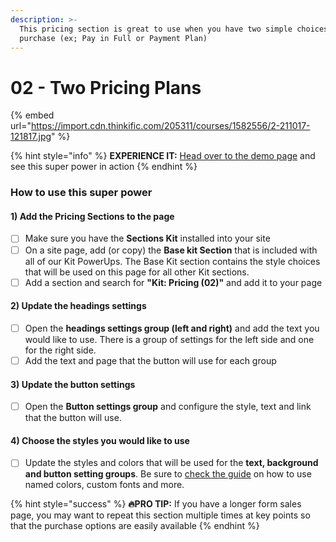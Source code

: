 ```yaml
---
description: >-
  This pricing section is great to use when you have two simple choices for
  purchase (ex; Pay in Full or Payment Plan)
---
```


# 02 - Two Pricing Plans

{% embed url="https://import.cdn.thinkific.com/205311/courses/1582556/2-211017-121817.jpg" %}

{% hint style="info" %}
**EXPERIENCE IT:** [Head over to the demo page](https://powerupkit.thinkific.com/pages/pricing) and see this super power in action
{% endhint %}

### How to use this super power

#### 1) Add the Pricing Sections to the page

* [ ] Make sure you have the **Sections Kit** installed into your site
* [ ] On a site page, add (or copy) the **Base kit Section** that is included with all of our Kit PowerUps. The Base Kit section contains the style choices that will be used on this page for all other Kit sections.&#x20;
* [ ] Add a section and search for **"Kit: Pricing (02)"** and add it to your page

#### 2) Update the headings settings

* [ ] Open the **headings settings group (left and right)** and add the text you would like to use. There is a group of settings for the left side and one for the right side.
* [ ] Add the text and page that the button will use for each group

#### 3) Update the button settings

* [ ] Open the **Button settings group** and configure the style, text and link that the button will use.

#### 4) Choose the styles you would like to use

* [ ] Update the styles and colors that will be used for the **text, background and button setting groups**. Be sure to [check the guide](../../kit-common-sections/base-kit.md) on how to use named colors, custom fonts and more.

{% hint style="success" %}
**🔥PRO TIP:** If you have a longer form sales page, you may want to repeat this section multiple times at key points so that the purchase options are easily available
{% endhint %}
